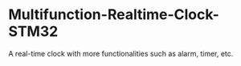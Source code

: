 # Multifunction-Realtime-Clock-STM32
A real-time clock with more functionalities such as alarm, timer, etc.
